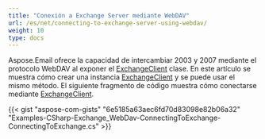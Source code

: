 ```yaml
---
title: "Conexión a Exchange Server mediante WebDAV"
url: /es/net/connecting-to-exchange-server-using-webdav/
weight: 10
type: docs
---
```



Aspose.Email ofrece la capacidad de intercambiar 2003 y 2007 mediante el protocolo WebDAV al exponer el [ExchangeClient](https://apireference.aspose.com/email/net/aspose.email.clients.exchange.dav/exchangeclient) clase. En este artículo se muestra cómo crear una instancia [ExchangeClient](https://apireference.aspose.com/email/net/aspose.email.clients.exchange.dav/exchangeclient) y se puede usar el mismo método. El siguiente fragmento de código muestra cómo conectarse mediante [ExchangeClient](https://apireference.aspose.com/email/net/aspose.email.clients.exchange.dav/exchangeclient).



{{< gist "aspose-com-gists" "6e5185a63aec6fd70d83098e82b06a32" "Examples-CSharp-Exchange_WebDav-ConnectingToExchange-ConnectingToExchange.cs" >}}

